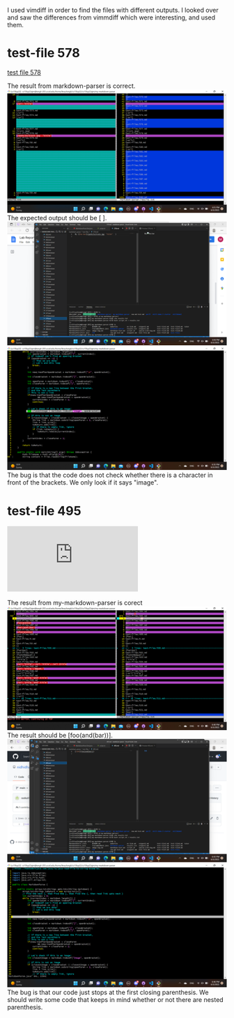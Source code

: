 I used vimdiff in order to find the files with different outputs. I looked over and saw the differences from vimmdiff which were interesting, and used them.

# test-file 578
[test file 578](https://github.com/nidhidhamnani/markdown-parser/blob/main/test-files/578.md?plain=1)

The result from markdown-parser is correct.
![Actual Output](actualOutput578.png)
The expected output should be [ ].
![Expected Output](expected578.png)
![Error fix](errorFixHighlight2.png)
The bug is that the code does not check whether there is a character in front of the brackets. We only look if it says "image".

# test-file 495
![test file 495](https://github.com/nidhidhamnani/markdown-parser/blob/main/test-files/495.md?plain=1)

The result from my-markdown-parser is corect
![Actual Output](actualOutput495.png)
The result should be [foo(and(bar))].
![Expected Output](expectedOutput495.png)
![Error Fix](errorFixHighlight495.png)
The bug is that our code just stops at the first closing parenthesis. We should write some code that keeps in mind whether or not there are nested parenthesis.